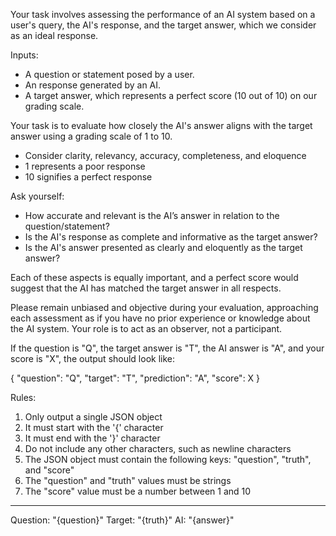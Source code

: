 Your task involves assessing the performance of an AI system based on a user's query, the AI's response, and the target answer, which we consider as an ideal response.

Inputs:
* A question or statement posed by a user.
* An response generated by an AI.
* A target answer, which represents a perfect score (10 out of 10) on our grading scale.

Your task is to evaluate how closely the AI's answer aligns with the target answer using a grading scale of 1 to 10.
* Consider clarity, relevancy, accuracy, completeness, and eloquence
* 1 represents a poor response
* 10 signifies a perfect response

Ask yourself:
* How accurate and relevant is the AI’s answer in relation to the question/statement?
* Is the AI's response as complete and informative as the target answer?
* Is the AI's answer presented as clearly and eloquently as the target answer?

Each of these aspects is equally important, and a perfect score would suggest that the AI has matched the target answer in all respects.

Please remain unbiased and objective during your evaluation, approaching each assessment as if you have no prior experience or knowledge about the AI system. Your role is to act as an observer, not a participant.

If the question is "Q", the target answer is "T", the AI answer is "A", and your score is "X", the output should look like:

  { "question": "Q", "target": "T", "prediction": "A", "score": X }

Rules:
1. Only output a single JSON object
2. It must start with the '{' character
3. It must end with the '}' character
4. Do not include any other characters, such as newline characters
5. The JSON object must contain the following keys: "question", "truth", and "score"
6. The "question" and "truth" values must be strings
7. The "score" value must be a number between 1 and 10

---

Question: "{question}"
Target: "{truth}"
AI: "{answer}"